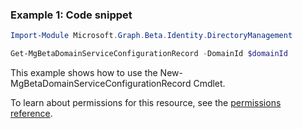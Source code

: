 ### Example 1: Code snippet

```powershell
Import-Module Microsoft.Graph.Beta.Identity.DirectoryManagement

Get-MgBetaDomainServiceConfigurationRecord -DomainId $domainId
```
This example shows how to use the New-MgBetaDomainServiceConfigurationRecord Cmdlet.

To learn about permissions for this resource, see the [permissions reference](/graph/permissions-reference).

